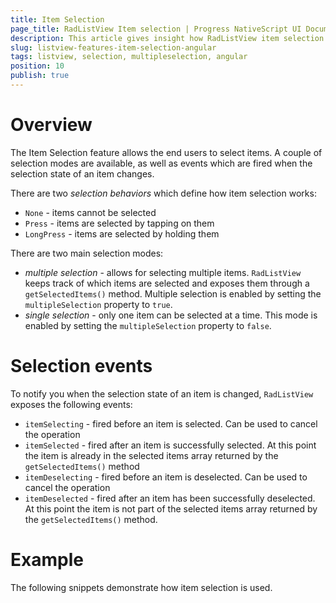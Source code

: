 ```yaml
---
title: Item Selection
page_title: RadListView Item selection | Progress NativeScript UI Documentation
description: This article gives insight how RadListView item selection works in Angular context.
slug: listview-features-item-selection-angular
tags: listview, selection, multipleselection, angular
position: 10
publish: true
---
```


# Overview
The Item Selection feature allows the end users to select items. A couple of selection modes are available, as well as events which are fired when the selection state of an item changes.

There are two _selection behaviors_ which define how item selection works:
- `None` - items cannot be selected
- `Press` - items are selected by tapping on them
- `LongPress` - items are selected by holding them

There are two main selection modes:
- _multiple selection_ - allows for selecting multiple items. `RadListView` keeps track of which items are selected and exposes them through a `getSelectedItems()` method. Multiple selection is enabled by setting the `multipleSelection` property to `true`.
- _single selection_ - only one item can be selected at a time. This mode is enabled by setting the `multipleSelection` property to `false`.

# Selection events
To notify you when the selection state of an item is changed, `RadListView` exposes the following events:
- `itemSelecting` - fired before an item is selected. Can be used to cancel the operation
- `itemSelected` - fired after an item is successfully selected. At this point the item is already in the selected items array returned by the `getSelectedItems()` method
- `itemDeselecting` - fired before an item is deselected. Can be used to cancel the operation
- `itemDeselected` - fired after an item has been successfully deselected. At this point the item is not part of the selected items array returned by the `getSelectedItems()` method.

# Example
The following snippets demonstrate how item selection is used. 

<snippet id='angular-listview-selection'/>

<snippet id='angular-listview-selection-component'/>

